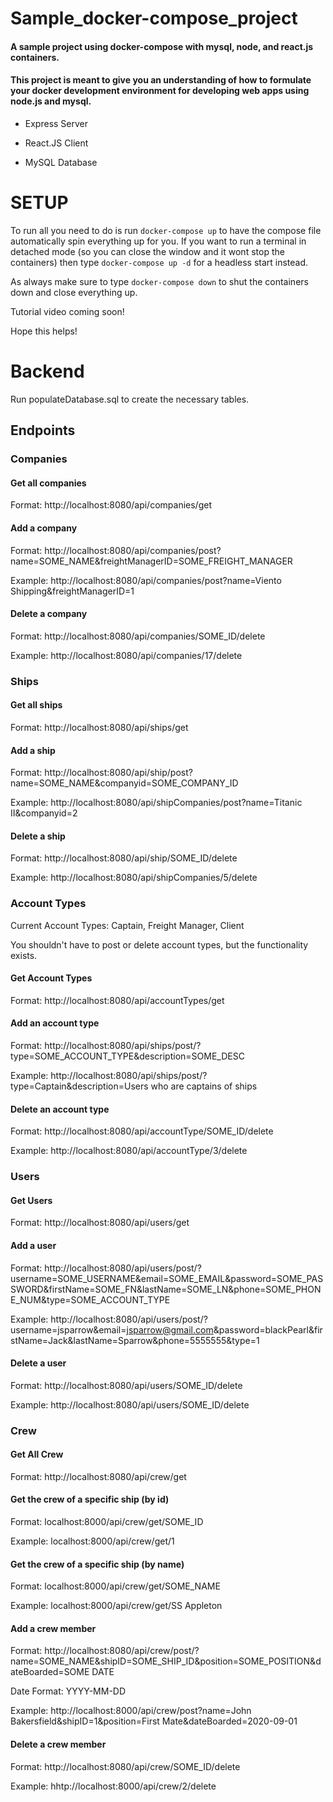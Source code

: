 # Sample_docker-compose_project
#### A sample project using docker-compose with mysql, node, and react.js containers.
#### This project is meant to give you an understanding of how to formulate your docker development environment for developing web apps using node.js and mysql.

- Express Server

- React.JS Client

- MySQL Database

# SETUP

To run all you need to do is run `docker-compose up` to have the compose file automatically spin everything up for you.
If you want to run a terminal in detached mode (so you can close the window and it wont stop the containers) then type `docker-compose up -d` for a headless start instead.

As always make sure to type `docker-compose down` to shut the containers down and close everything up.

Tutorial video coming soon!

Hope this helps!


# Backend
Run populateDatabase.sql to create the necessary tables.
## Endpoints


### Companies
#### Get all companies
Format: http://localhost:8080/api/companies/get
#### Add a company
Format: http://localhost:8080/api/companies/post?name=SOME_NAME&freightManagerID=SOME_FREIGHT_MANAGER

Example: http://localhost:8080/api/companies/post?name=Viento Shipping&freightManagerID=1
#### Delete a company
Format: http://localhost:8080/api/companies/SOME_ID/delete

Example: http://localhost:8080/api/companies/17/delete


### Ships
#### Get all ships
Format: http://localhost:8080/api/ships/get
#### Add a ship
Format: http://localhost:8080/api/ship/post?name=SOME_NAME&companyid=SOME_COMPANY_ID

Example: http://localhost:8080/api/shipCompanies/post?name=Titanic II&companyid=2
#### Delete a ship
Format: http://localhost:8080/api/ship/SOME_ID/delete

Example: http://localhost:8080/api/shipCompanies/5/delete


### Account Types
Current Account Types: Captain, Freight Manager, Client

You shouldn't have to post or delete account types, but the functionality exists.
#### Get Account Types
Format: http://localhost:8080/api/accountTypes/get
#### Add an account type
Format: http://localhost:8080/api/ships/post/?type=SOME_ACCOUNT_TYPE&description=SOME_DESC

Example: http://localhost:8080/api/ships/post/?type=Captain&description=Users who are captains of ships
#### Delete an account type
Format: http://localhost:8080/api/accountType/SOME_ID/delete

Example: http://localhost:8080/api/accountType/3/delete


### Users
#### Get Users
Format: http://localhost:8080/api/users/get
#### Add a user
Format: http://localhost:8080/api/users/post/?username=SOME_USERNAME&email=SOME_EMAIL&password=SOME_PASSWORD&firstName=SOME_FN&lastName=SOME_LN&phone=SOME_PHONE_NUM&type=SOME_ACCOUNT_TYPE

Example: http://localhost:8080/api/users/post/?username=jsparrow&email=jsparrow@gmail.com&password=blackPearl&firstName=Jack&lastName=Sparrow&phone=5555555&type=1
#### Delete a user
Format: http://localhost:8080/api/users/SOME_ID/delete

Example: http://localhost:8080/api/users/SOME_ID/delete


### Crew
#### Get All Crew
Format: http://localhost:8080/api/crew/get
#### Get the crew of a specific ship (by id)
Format: localhost:8000/api/crew/get/SOME_ID

Example: localhost:8000/api/crew/get/1
#### Get the crew of a specific ship (by name)
Format: localhost:8000/api/crew/get/SOME_NAME

Example: localhost:8000/api/crew/get/SS Appleton
#### Add a crew member
Format: http://localhost:8080/api/crew/post/?name=SOME_NAME&shipID=SOME_SHIP_ID&position=SOME_POSITION&dateBoarded=SOME DATE

Date Format: YYYY-MM-DD

Example: http://localhost:8000/api/crew/post?name=John Bakersfield&shipID=1&position=First Mate&dateBoarded=2020-09-01
#### Delete a crew member
Format: http://localhost:8080/api/crew/SOME_ID/delete

Example: hhtp://localhost:8000/api/crew/2/delete
